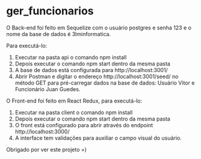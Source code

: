 # ger_funcionarios

O Back-end foi feito em Sequelize com o usuário postgres e senha 123 e o nome da base de dados é 3lminformatica.

Para executá-lo:

1) Executar na pasta api o comando npm install
2) Depois executar o comando npm start dentro da mesma pasta
3) A base de dados está configurada para http://localhost:3001/
4) Abrir Postman e digitar o endereço http://localhost:3001/seed/ no método GET para pré-carregar dados na base de dados: Usuário Vitor e Funcionário Juan Guedes.

O Front-end foi feito em React Redux, para executá-lo:

1) Executar na pasta client o comando npm install
2) Depois executar o comando npm start dentro da mesma pasta
3) O front está configurado para abrir através do endpoint http://localhost:3000/
4) A interface tem validações para auxiliar o campo visual do usuário.

Obrigado por ver este projeto =)